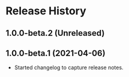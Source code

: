 # Release History

## 1.0.0-beta.2 (Unreleased)

## 1.0.0-beta.1 (2021-04-06)
- Started changelog to capture release notes.
